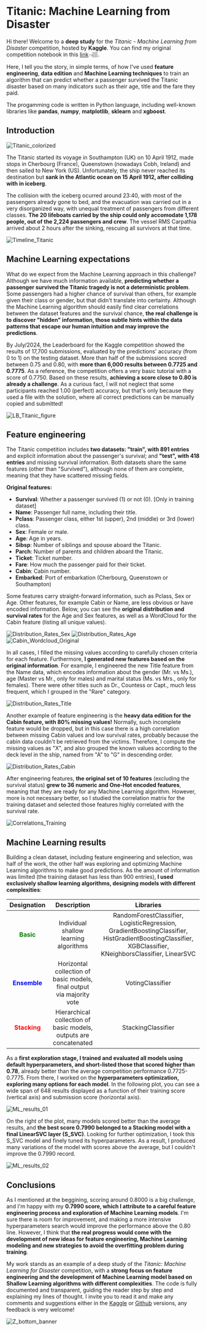 # Titanic: Machine Learning from Disaster

Hi there! Welcome to a **deep study** for the *Titanic - Machine Learning from Disaster* competition, hosted by **Kaggle**. You can find my original competition notebook in this [link](https://www.kaggle.com/code/fertmeneses/titanic-kaggle-full-analysis)👈🏽.

Here, I tell you the story, in simple terms, of how I've used **feature engineering**, **data edition** and **Machine Learning techniques** to train an algorithm that can predict whether a passenger survived the Titanic disaster based on many indicators such as their age, title and the fare they paid.

The progamming code is written in Python language, including well-known libraries like **pandas**, **numpy**, **matplotlib**, **sklearn** and **xgboost**.

## Introduction

![Titanic_colorized](https://github.com/Fertmeneses/titanic-ML-from-disaster/blob/main/assets/Titanic_colorized.png?raw=true)

The Titanic started its voyage in Southampton (UK) on 10 April 1912, made stops in Cherbourg (France), Queenstown (nowadays Cobh, Ireland) and then sailed to New York (US). Unfortunately, the ship never reached its destination but **sank in the Atlantic ocean on 15 April 1912, after colliding with in iceberg**.

The collision with the iceberg ocurred around 23:40, with most of the passengers already gone to bed, and the evacuation was carried out in a very disorganized way, with unequal treatment of passengers from different classes. **The 20 lifeboats carried by the ship could only accomodate 1,178 people, out of the 2,224 passengers and crew**. The vessel RMS Carpathia arrived about 2 hours after the sinking, rescuing all survivors at that time.

![Timeline_Titanic](https://github.com/Fertmeneses/titanic-ML-from-disaster/blob/main/assets/Timeline_Titanic.png?raw=true)

## Machine Learning expectations

What do we expect from the Machine Learning approach in this challenge? Although we have much information available, **predicting whether a passenger survived the Titanic tragedy is not a deterministic problem**. Some passengers had a higher chance of survival than others, for example given their class or gender, but that didn't translate into certainty. Although the Machine Learning algorithm should easily find clear correlations between the dataset features and the survival chance, **the real challenge is to discover "hidden" information, those subtle hints within the data patterns that escape our human intuition and may improve the predictions**.

By July/2024, the Leaderboard for the Kaggle competition showed the results of 17,700 submissions, evaluated by the predictions' accuracy (from 0 to 1) on the testing dataset. More than half of the submissions scored between 0.75 and 0.80, with **more than 6,000 results between 0.7725 and 0.7775**. As a reference, the competition offers a very basic tutorial with a score of 0.7750. Based on these results, **achieving a score close to 0.80 is already a challenge**. As a curious fact, I will not neglect that some participants reached 1.00 (perfect) accuracy, but that's only because they used a file with the solution, where all correct predictions can be manually copied and submitted!

![LB_Titanic_figure](https://github.com/Fertmeneses/titanic-ML-from-disaster/blob/main/assets/LB_Titanic_figure.png?raw=true)

## Feature engineering

The Titanic competition includes **two datasets: "train", with 891 entries** and explicit information about the passenger's survival; and **"test", with 418 entries** and missing survival information. Both datasets share the same features (other than "Survived"), although none of them are complete, meaning that they have scattered missing fields.

**Original features:**

- **Survival**: Whether a passenger survived (1) or not (0). [Only in training dataset]
- **Name**: Passenger full name, including their title.
- **Pclass**: Passenger class, either 1st (upper), 2nd (middle) or 3rd (lower) class.
- **Sex**: Female or male.
- **Age**: Age in years.
- **Sibsp**: Number of siblings and spouse aboard the Titanic.
- **Parch**: Number of parents and children aboard the Titanic.
- **Ticket**: Ticket number.
- **Fare**: How much the passenger paid for their ticket.
- **Cabin**: Cabin number.  
- **Embarked**: Port of embarkation (Cherbourg, Queenstown or Southampton)

Some features carry straight-forward information, such as Pclass, Sex or Age. Other features, for example Cabin or Name, are less obvious or have encoded information. Below, you can see the **original distribution and survival rates** for the Age and Sex features, as well as a WordCloud for the Cabin feature (listing all unique values). 

![Distribution_Rates_Sex](https://github.com/Fertmeneses/titanic-ML-from-disaster/blob/main/assets/Distribution_Rates_Sex.png?raw=true)
![Distribution_Rates_Age](https://github.com/Fertmeneses/titanic-ML-from-disaster/blob/main/assets/Distribution_Rates_Age.png?raw=true)
![Cabin_Wordcloud_Original](https://github.com/Fertmeneses/titanic-ML-from-disaster/blob/main/assets/Cabin_Wordcloud_Original.png?raw=true)

In all cases, I filled the missing values according to carefully chosen criteria for each feature. Furthermore, **I generated new features based on the original information**. For example, I engineered the new Title feature from the Name data, which encodes information about the gender (Mr. vs Ms.), age (Master vs Mr., only for males) and marital status (Ms. vs Mrs., only for females). There were other titles such as Dr., Countess or Capt., much less frequent, which I grouped in the "Rare" category.

![Distribution_Rates_Title](https://github.com/Fertmeneses/titanic-ML-from-disaster/blob/main/assets/Distribution_Rates_Title.png?raw=true)

Another example of feature engineering is the **heavy data edition for the Cabin feature, with 80% missing values!** Normally, such incomplete feature would be dropped, but in this case there is a high correlation between missing Cabin values and low survival rates, probably because the cabin data couldn't be retrieved from the victims. Therefore, I compute the missing values as "X", and also grouped the known values according to the deck level in the ship, named from "A" to "G" in descending order.

![Distribution_Rates_Cabin](https://github.com/Fertmeneses/titanic-ML-from-disaster/blob/main/assets/Distribution_Rates_Cabin.png?raw=true)

After engineering features, **the original set of 10 features** (excluding the survival status) **grew to 36 numeric and One-Hot encoded features**, meaning that they are ready for any Machine Learning algorithm. However, more is not necessary better, so I studied the correlation matrix for the training dataset and selected those features highly correlated with the survival rate.

![Correlations_Training](https://github.com/Fertmeneses/titanic-ML-from-disaster/blob/main/assets/Correlations_Training.png?raw=true)

## Machine Learning results

Building a clean dataset, including feature engineering and selection, was half of the work, the other half was exploring and optimizing Machine Learning algorithms to make good predictions. As the amount of information was limited (the training dataset has less than 900 entries), **I used exclusively shallow learning algorithms, designing models with different complexities**:

| Designation | Description | Libraries |
| :---: | :---: | :---: |
| <span style="color:green;font-weight:bold;">Basic</span> | Individual shallow learning algorithms | RandomForestClassifier, LogisticRegression, GradientBoostingClassifier, HistGradientBoostingClassifier, XGBClassifier, KNeighborsClassifier, LinearSVC |
| <span style="color:blue;font-weight:bold;">Ensemble</span> | Horizontal collection of basic models, final output via majority vote | VotingClassifier |
| <span style="color:red;font-weight:bold;">Stacking</span> | Hierarchical collection of basic models, outputs are concatenated | StackingClassifier |

As a **first exploration stage, I trained and evaluated all models using default hyperparameters, and short-listed those that scored higher than 0.78**, already better than the average competition performance 0.7725-0.7775. From there, I worked on the **hyperparameters optimization, exploring many options for each model**. In the following plot, you can see a wide span of 648 results displayed as a function of their training score (vertical axis) and submission score (horizontal axis).

![ML_results_01](https://github.com/Fertmeneses/titanic-ML-from-disaster/blob/main/assets/ML_results_01.png?raw=true)

On the right of the plot, many models scored better than the average results, and **the best score 0.7990 belonged to a Stacking model with a final LinearSVC layer (S_SVC)**. Looking for further optimization, I took this S_SVC model and finely tuned its hyperparameters. As a result, I produced many variations of the model with scores above the average, but I couldn't improve the 0.7990 record.

![ML_results_02](https://github.com/Fertmeneses/titanic-ML-from-disaster/blob/main/assets/ML_results_02.png?raw=true)

## Conclusions

As I mentioned at the beggining, scoring around 0.8000 is a big challenge, and I'm happy with my **0.7990 score, which I attribute to a careful feature engineering process and exploration of Machine Learning models**. I'm sure there is room for improvement, and making a more intensive hyperparameters search would improve the performance above the 0.80 line. However, I think that **the real progress would come with the development of new ideas for feature engineering, Machine Learning modeling and new strategies to avoid the overfitting problem during training**.

My work stands as an example of a deep study of the *Titanic: Machine Learning for Disaster* competition, with a **strong focus on feature engineering and the development of Machine Learning model based on Shallow Learning algorithms with different complexities**. The code is fully documented and transparent, guiding the reader step by step and explaining my lines of thought. I invite you to read it and make any comments and suggestions either in the [Kaggle](https://www.kaggle.com/code/fertmeneses/titanic-kaggle-full-analysis) or [Github](https://github.com/Fertmeneses/titanic-ML-from-disaster) versions, any feedback is very welcome!

![Z_bottom_banner](https://github.com/Fertmeneses/titanic-ML-from-disaster/blob/main/assets/Z_bottom_banner.png?raw=true)
